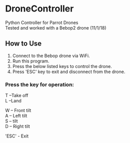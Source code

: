 # DroneController
Python Controller for Parrot Drones <br />
Tested and worked with a Bebop2 drone (11/1/18) <br />

## How to Use
1. Connect to the Bebop drone via WiFi.
2. Run this program.
3. Press the below listed keys to control the drone.
4. Press 'ESC' key to exit and disconnect from the drone.

### Press the key for operation: <br />
T –Take off <br />
L –Land <br />

W – Front tilt <br />
A – Left tilt <br />
S –  tilt <br />
D – Right tilt <br />

'ESC' - Exit <br />
